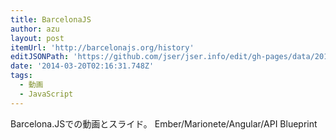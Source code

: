 ```yaml
---
title: BarcelonaJS
author: azu
layout: post
itemUrl: 'http://barcelonajs.org/history'
editJSONPath: 'https://github.com/jser/jser.info/edit/gh-pages/data/2014/03/index.json'
date: '2014-03-20T02:16:31.748Z'
tags:
  - 動画
  - JavaScript
---
```

Barcelona.JSでの動画とスライド。
Ember/Marionete/Angular/API Blueprint
